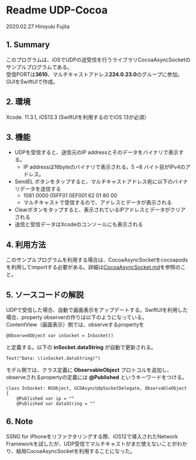 # Readme UDP-Cocoa
2020.02.27 Hiroyuki Fujita

## 1. Summary  
このプログラムは、iOSでUDPの送受信を行うライブラリCocoaAsyncSocketのサンプルプログラムである。  
受信PORTは**3610**、マルチキャストアドレス**224.0.23.0**のグループに参加。
GUIをSwiftUIで作成。

## 2. 環境
Xcode. 11.3.1, 
iOS13.3 (SwiftUIを利用するのでiOS 13が必須）


## 3. 機能
- UDPを受信すると、送信元のIP addressとそのデータをバイナリで表示する。
    - IP addressは16byteのバイナリで表示される。5 ~8 バイト目がIPv4のアドレス。
- SendEL ボタンをタップすると、マルチキャストアドレス宛に以下のバイナリデータを送信する
    - 1081 0000 05FF01 0EF001 62 01 80 00
    - マルチキャストで受信するので、アドレスとデータが表示される
- Clearボタンをタップすると、表示されているIPアドレスとデータがクリアされる
- 送信と受信データはXcodeのコンソールにも表示される

## 4. 利用方法
このサンプルプログラムを利用する場合は、CocoaAsyncSocketをcocoapodsを利用してimportする必要がある。詳細は[CocoaAsyncSocket.md](CocoaAsyncSocket.md)を参照のこと。

## 5. ソースコードの解説
UDPで受信した場合、自動で画面表示をアップデートする。SwiftUIを利用した場合、property observerの作りは以下のようになっている。<br>
ContentView（画面表示）側では、observeするpropertyを

```
@ObservedObject var inSocket = InSocket()
```

と定義する。以下の **inSocket.dataString** が自動で更新される。

```
Text("Data: \(inSocket.dataString)")
```

モデル側では、クラス定義に **ObservableObject** プロトコルを追加し、observeされるpropertyの定義には **@Published** というキーワードをつける。

```
class InSocket: NSObject, GCDAsyncUdpSocketDelegate, ObservableObject {
    @Published var ip = ""
    @Published var dataString = ""
```



## 6. Note
SSNG for iPhoneをリファクタリングする際、iOS12で導入されたNetwork Frameworkを試したが、UDP受信でマルチキャストがまだ使えないことがわかり、結局CocoaAsyncSocketを利用することになった。